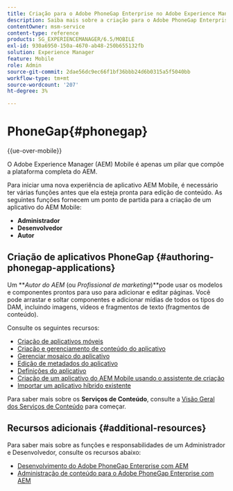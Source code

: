 ```yaml
---
title: Criação para o Adobe PhoneGap Enterprise no Adobe Experience Manager
description: Saiba mais sobre a criação para o Adobe PhoneGap Enterprise usando modelos e componentes para adicionar e editar páginas, arrastar e soltar componentes e adicionar mídia.
contentOwner: msm-service
content-type: reference
products: SG_EXPERIENCEMANAGER/6.5/MOBILE
exl-id: 930a6950-150a-4670-ab48-250b655132fb
solution: Experience Manager
feature: Mobile
role: Admin
source-git-commit: 2dae56dc9ec66f1bf36bbb24d6b0315a5f5040bb
workflow-type: tm+mt
source-wordcount: '207'
ht-degree: 3%

---
```


# PhoneGap{#phonegap}

{{ue-over-mobile}}

O Adobe Experience Manager (AEM) Mobile é apenas um pilar que compõe a plataforma completa do AEM.

Para iniciar uma nova experiência de aplicativo AEM Mobile, é necessário ter várias funções antes que ela esteja pronta para edição de conteúdo. As seguintes funções fornecem um ponto de partida para a criação de um aplicativo do AEM Mobile:

* **Administrador**
* **Desenvolvedor**
* **Autor**

## Criação de aplicativos PhoneGap {#authoring-phonegap-applications}

Um ***Autor do AEM* (ou *Profissional de marketing*)**pode usar os modelos e componentes prontos para uso para adicionar e editar páginas. Você pode arrastar e soltar componentes e adicionar mídias de todos os tipos do DAM, incluindo imagens, vídeos e fragmentos de texto (fragmentos de conteúdo).

Consulte os seguintes recursos:

* [Criação de aplicativos móveis](/help/mobile/phonegap-authoring-apps.md)
* [Criação e gerenciamento de conteúdo do aplicativo](/help/mobile/phonegap-manage-app-content.md)
* [Gerenciar mosaico do aplicativo](/help/mobile/phonegap-app-details-tile.md)
* [Edição de metadados do aplicativo](/help/mobile/phonegap-editmetadata.md)
* [Definições do aplicativo](/help/mobile/phonegap-app-definitions.md)
* [Criação de um aplicativo do AEM Mobile usando o assistente de criação](/help/mobile/phonegap-create-new-app.md)
* [Importar um aplicativo híbrido existente](/help/mobile/phonegap-adding-content-to-imported-app.md)

Para saber mais sobre os **Serviços de Conteúdo**, consulte a [Visão Geral dos Serviços de Conteúdo](/help/mobile/develop-content-as-a-service.md) para começar.

## Recursos adicionais {#additional-resources}

Para saber mais sobre as funções e responsabilidades de um Administrador e Desenvolvedor, consulte os recursos abaixo:

* [Desenvolvimento do Adobe PhoneGap Enterprise com AEM](/help/mobile/developing-in-phonegap.md)
* [Administração de conteúdo para o Adobe PhoneGap Enterprise com AEM](/help/mobile/administer-phonegap.md)
